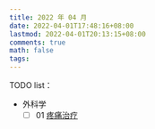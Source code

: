 ```yaml
---
title: 2022 年 04 月
date: 2022-04-01T17:48:16+08:00
lastmod: 2022-04-01T20:13:15+08:00
comments: true
math: false
tags:
---
```


TODO list：

- 外科学
    - [ ] 01 [疼痛治疗](https://changjiang.yuketang.cn/v2/web/student-v3/8505407/595065311959860096/10751185)
